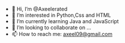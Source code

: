 - 👋 Hi, I’m @Axeelerated
- 👀 I’m interested in Python,Css and HTML
- 🌱 I’m currently learning Java and JavaScript
- 💞️ I’m looking to collaborate on ...
- 📫 How to reach me: axeel09@gmail.com

<!---
Axeelerated/Axeelerated is a ✨ special ✨ repository because its `README.md` (this file) appears on your GitHub profile.
You can click the Preview link to take a look at your changes.
--->
